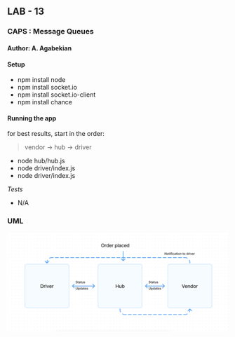 ##  LAB - 13
###  CAPS : Message Queues
#### Author:  A. Agabekian

#### Setup

* npm install node
* npm install socket.io
* npm install socket.io-client
* npm install chance

#### Running the app
for best results, start in the order: 
> vendor -> hub -> driver
* node hub/hub.js
* node driver/index.js
* node driver/index.js

_Tests_
* N/A

### UML

![img_1.png](docs/img_1.png)

